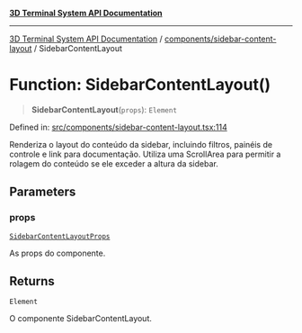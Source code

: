 [**3D Terminal System API Documentation**](../../../README.md)

***

[3D Terminal System API Documentation](../../../README.md) / [components/sidebar-content-layout](../README.md) / SidebarContentLayout

# Function: SidebarContentLayout()

> **SidebarContentLayout**(`props`): `Element`

Defined in: [src/components/sidebar-content-layout.tsx:114](https://github.com/Dicommunitas/ThreeJS_Terminal_3D/blob/7e8c963a689af2f4b56042f0dd4bd67cbf96b13b/src/components/sidebar-content-layout.tsx#L114)

Renderiza o layout do conteúdo da sidebar, incluindo filtros, painéis de controle e link para documentação.
Utiliza uma ScrollArea para permitir a rolagem do conteúdo se ele exceder a altura da sidebar.

## Parameters

### props

[`SidebarContentLayoutProps`](../interfaces/SidebarContentLayoutProps.md)

As props do componente.

## Returns

`Element`

O componente SidebarContentLayout.

